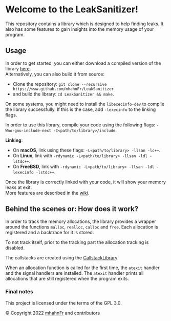 # Welcome to the LeakSanitizer!
This repository contains a library which is designed to help finding leaks. It also has some features
to gain insights into the memory usage of your program.

## Usage
In order to get started, you can either download a compiled version of the library [here](https://www.github.com/mhahnFr/LeakSanitizer/releases).  
Alternatively, you can also build it from source:
- Clone the repository: ``git clone --recursive https://www.github.com/mhahnFr/LeakSanitizer``
- and build the library: ``cd LeakSanitizer && make``.

On some systems, you might need to install the ``libexecinfo-dev`` to compile the library successfully.
If this is the case, add ``-lexecinfo`` to the linking flags.

In order to use this library, compile your code using the following flags: ``-Wno-gnu-include-next -I<path/to/library>/include``.

**Linking**:
- On **macOS**, link using these flags: ``-L<path/to/library> -llsan -lc++``.
- On **Linux**, link with ``-rdynamic -L<path/to/library> -llsan -ldl -lstdc++``.
- On **FreeBSD**, link with ``-rdynamic -L<path/to/library> -llsan -ldl -lexecinfo -lstdc++``.

Once the library is correctly linked with your code, it will show your memory leaks at exit.  
More features are described in the [wiki](https://www.github.com/mhahnFr/LeakSanitizer/wiki).

## Behind the scenes or: How does it work?
In order to track the memory allocations, the library provides a wrapper around the functions ``malloc``,
``realloc``, ``calloc`` and ``free``. Each allocation is registered and a backtrace for it is stored.

To not track itself, prior to the tracking part the allocation tracking is disabled.

The callstacks are created using the [CallstackLibrary](https://www.github.com/mhahnFr/CallstackLibrary).

When an allocation function is called for the first time, the ``atexit`` handler and the signal handlers
are installed. The ``atexit`` handler prints all allocations that are still registered when the program
exits.

### Final notes
This project is licensed under the terms of the GPL 3.0.

© Copyright 2022 [mhahnFr](https://www.github.com/mhahnFr) and contributors
